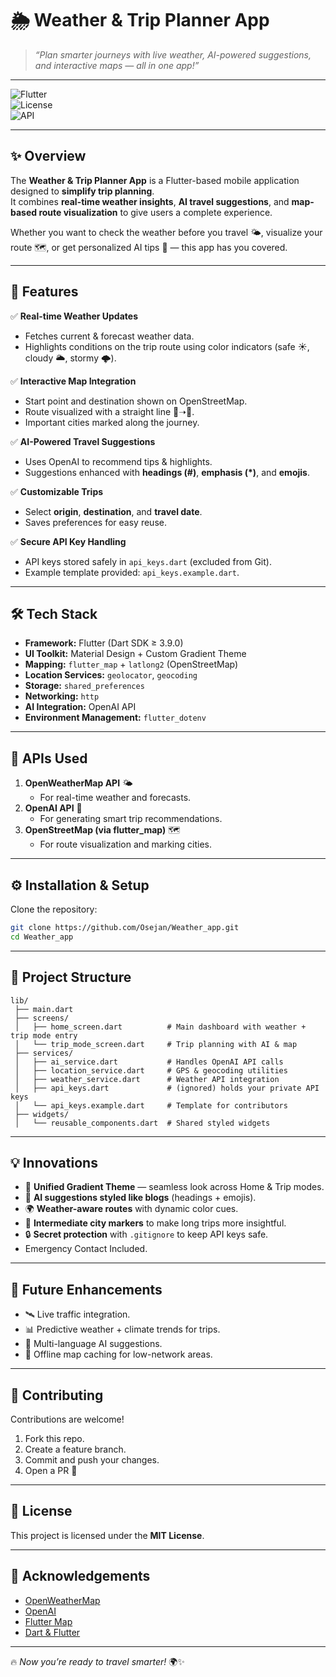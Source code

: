 # 🌦️ Weather & Trip Planner App  

> *“Plan smarter journeys with live weather, AI-powered suggestions, and interactive maps — all in one app!”*  

---

![Flutter](https://img.shields.io/badge/Framework-Flutter-blue.svg)  
![License](https://img.shields.io/badge/License-MIT-green.svg)  
![API](https://img.shields.io/badge/API-OpenWeather%20%26%20OpenAI-orange.svg)  

---

## ✨ Overview  
The **Weather & Trip Planner App** is a Flutter-based mobile application designed to **simplify trip planning**.  
It combines **real-time weather insights**, **AI travel suggestions**, and **map-based route visualization** to give users a complete experience.  

Whether you want to check the weather before you travel 🌤️, visualize your route 🗺️, or get personalized AI tips 🤖 — this app has you covered.  

---

## 🚀 Features  

✅ **Real-time Weather Updates**  
- Fetches current & forecast weather data.  
- Highlights conditions on the trip route using color indicators (safe ☀️, cloudy 🌥️, stormy 🌩️).  

✅ **Interactive Map Integration**  
- Start point and destination shown on OpenStreetMap.  
- Route visualized with a straight line 📍➝📍.  
- Important cities marked along the journey.  

✅ **AI-Powered Travel Suggestions**  
- Uses OpenAI to recommend tips & highlights.  
- Suggestions enhanced with **headings (#)**, **emphasis (*)**, and **emojis**.  

✅ **Customizable Trips**  
- Select **origin**, **destination**, and **travel date**.  
- Saves preferences for easy reuse.  

✅ **Secure API Key Handling**  
- API keys stored safely in `api_keys.dart` (excluded from Git).  
- Example template provided: `api_keys.example.dart`.  

---

## 🛠️ Tech Stack  

- **Framework:** Flutter (Dart SDK ≥ 3.9.0)  
- **UI Toolkit:** Material Design + Custom Gradient Theme  
- **Mapping:** `flutter_map` + `latlong2` (OpenStreetMap)  
- **Location Services:** `geolocator`, `geocoding`  
- **Storage:** `shared_preferences`  
- **Networking:** `http`  
- **AI Integration:** OpenAI API  
- **Environment Management:** `flutter_dotenv`  

---

## 🔑 APIs Used  

1. **OpenWeatherMap API** 🌤️  
   - For real-time weather and forecasts.  
2. **OpenAI API** 🤖  
   - For generating smart trip recommendations.  
3. **OpenStreetMap (via flutter_map)** 🗺️  
   - For route visualization and marking cities.  

---

## ⚙️ Installation & Setup  

Clone the repository:  
```bash
git clone https://github.com/Osejan/Weather_app.git
cd Weather_app
```
---

## 📂 Project Structure  

```plaintext
lib/
 ├── main.dart
 ├── screens/
 │   ├── home_screen.dart          # Main dashboard with weather + trip mode entry
 │   └── trip_mode_screen.dart     # Trip planning with AI & map
 ├── services/
 │   ├── ai_service.dart           # Handles OpenAI API calls
 │   ├── location_service.dart     # GPS & geocoding utilities
 │   ├── weather_service.dart      # Weather API integration
 │   ├── api_keys.dart             # (ignored) holds your private API keys
 │   └── api_keys.example.dart     # Template for contributors
 ├── widgets/
 │   └── reusable_components.dart  # Shared styled widgets
```
---

## 💡 Innovations  

- 🎨 **Unified Gradient Theme** — seamless look across Home & Trip modes.  
- 🧠 **AI suggestions styled like blogs** (headings + emojis).  
- 🌍 **Weather-aware routes** with dynamic color cues.  
- 📍 **Intermediate city markers** to make long trips more insightful.  
- 🔒 **Secret protection** with `.gitignore` to keep API keys safe.
- Emergency Contact Included.

---

## 🚀 Future Enhancements  

- 🛰️ Live traffic integration.  
- 📊 Predictive weather + climate trends for trips.  
- 💬 Multi-language AI suggestions.  
- 📌 Offline map caching for low-network areas.  

---

## 🤝 Contributing  

Contributions are welcome!  

1. Fork this repo.  
2. Create a feature branch.  
3. Commit and push your changes.  
4. Open a PR 🚀  

---

## 📜 License  

This project is licensed under the **MIT License**.  

---

## 🌟 Acknowledgements  

- [OpenWeatherMap](https://openweathermap.org/)  
- [OpenAI](https://openai.com/)  
- [Flutter Map](https://pub.dev/packages/flutter_map)  
- [Dart & Flutter](https://flutter.dev)  

---

🔥 *Now you’re ready to travel smarter!* 🌍✨  
